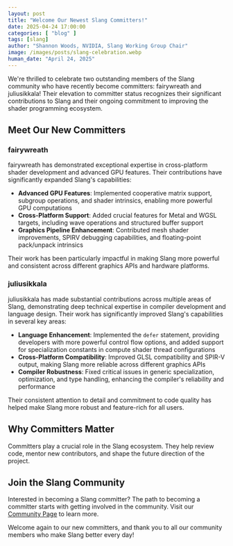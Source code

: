 ```yaml
---
layout: post
title: "Welcome Our Newest Slang Committers!"
date: 2025-04-24 17:00:00
categories: [ "blog" ]
tags: [slang]
author: "Shannon Woods, NVIDIA, Slang Working Group Chair"
image: /images/posts/slang-celebration.webp
human_date: "April 24, 2025"
---
```


We're thrilled to celebrate two outstanding members of the Slang community who have recently become committers: fairywreath and juliusikkala! Their elevation to committer status recognizes their significant contributions to Slang and their ongoing commitment to improving the shader programming ecosystem.

## Meet Our New Committers

### fairywreath
fairywreath has demonstrated exceptional expertise in cross-platform shader development and advanced GPU features. Their contributions have significantly expanded Slang's capabilities:

- **Advanced GPU Features**: Implemented cooperative matrix support, subgroup operations, and shader intrinsics, enabling more powerful GPU computations
- **Cross-Platform Support**: Added crucial features for Metal and WGSL targets, including wave operations and structured buffer support
- **Graphics Pipeline Enhancement**: Contributed mesh shader improvements, SPIRV debugging capabilities, and floating-point pack/unpack intrinsics

Their work has been particularly impactful in making Slang more powerful and consistent across different graphics APIs and hardware platforms.

### juliusikkala
juliusikkala has made substantial contributions across multiple areas of Slang, demonstrating deep technical expertise in compiler development and language design. Their work has significantly improved Slang's capabilities in several key areas:

- **Language Enhancement**: Implemented the `defer` statement, providing developers with more powerful control flow options, and added support for specialization constants in compute shader thread configurations
- **Cross-Platform Compatibility**: Improved GLSL compatibility and SPIR-V output, making Slang more reliable across different graphics APIs
- **Compiler Robustness**: Fixed critical issues in generic specialization, optimization, and type handling, enhancing the compiler's reliability and performance

Their consistent attention to detail and commitment to code quality has helped make Slang more robust and feature-rich for all users.

## Why Committers Matter

Committers play a crucial role in the Slang ecosystem. They help review code, mentor new contributors, and shape the future direction of the project. 

## Join the Slang Community

Interested in becoming a Slang committer? The path to becoming a committer starts with getting involved in the community. Visit our [Community Page](https://shader-slang.com/community) to learn more.

Welcome again to our new committers, and thank you to all our community members who make Slang better every day!

